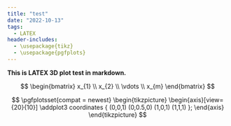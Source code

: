 ```yaml
---
title: "test"
date: "2022-10-13"
tags:
  - LATEX
header-includes:
  - \usepackage{tikz}
  - \usepackage{pgfplots}
---
```


**This is LATEX 3D plot test in markdown.**

$$
\begin{bmatrix}
           x_{1} \\
           x_{2} \\
           \vdots \\
           x_{m}
\end{bmatrix}
$$ 

$$
\pgfplotsset{compat = newest}
\begin{tikzpicture}
\begin{axis}[view={20}{10}]
\addplot3 coordinates 
{
    (0,0,1)
    (0,0.5,0)
    (1,0,1)
    (1,1,1)
};
\end{axis}
\end{tikzpicture}
$$
